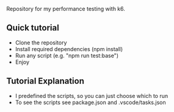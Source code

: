 Repository for my performance testing with k6.

## Quick tutorial

- Clone the repository
- Install required dependencies (npm install)
- Run any script (e.g. "npm run test:base")
- Enjoy

## Tutorial Explanation

- I predefined the scripts, so you can just choose which to run
- To see the scripts see package.json and .vscode/tasks.json
